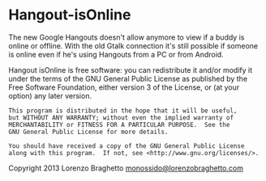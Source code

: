 Hangout-isOnline
================

The new Google Hangouts doesn't allow anymore to view if a buddy is online or offline.  With the old Gtalk connection it's still possible if someone is online even if he's using Hangouts from a PC or from Android.


Hangout isOnline is free software: you can redistribute it and/or modify
    it under the terms of the GNU General Public License as published by
    the Free Software Foundation, either version 3 of the License, or
    (at your option) any later version.

    This program is distributed in the hope that it will be useful,
    but WITHOUT ANY WARRANTY; without even the implied warranty of
    MERCHANTABILITY or FITNESS FOR A PARTICULAR PURPOSE.  See the
    GNU General Public License for more details.

    You should have received a copy of the GNU General Public License
    along with this program.  If not, see <http://www.gnu.org/licenses/>.


Copyright 2013
	Lorenzo Braghetto monossido@lorenzobraghetto.com
